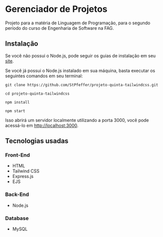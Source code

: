 # Gerenciador de Projetos

Projeto para a matéria de Linguagem de Programação, para o segundo período do curso de Engenharia de Software na FAG.

## Instalação

Se você não possui o Node.js, pode seguir os guias de instalação em seu [site](https://nodejs.org/en/).

Se você já possui o Node.js instalado em sua máquina, basta executar os seguintes comandos em seu terminal:

```git
git clone https://github.com/StPfeffer/projeto-quinta-tailwindcss.git

cd projeto-quinta-tailwindcss

npm install

npm start
```

Isso abrirá um servidor localmente utilizando a porta 3000, você pode acessá-lo
em <http://localhost:3000>.

## Tecnologias usadas

### Front-End

- HTML
- Tailwind CSS
- Express.js
- EJS

### Back-End

- Node.js

### Database

- MySQL

